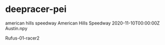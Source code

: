 # deepracer-pei


american hills speedway	American Hills Speedway	2020-11-10T00:00:00Z	Austin.npy	

Rufus-01-racer2

